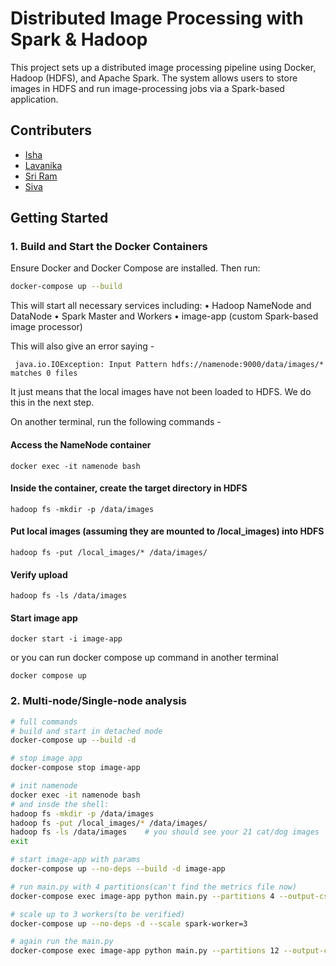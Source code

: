# Distributed Image Processing with Spark & Hadoop

This project sets up a distributed image processing pipeline using Docker, Hadoop (HDFS), and Apache Spark. The system allows users to store images in HDFS and run image-processing jobs via a Spark-based application.

## Contributers 
- [Isha](https://github.com/isha-234)
- [Lavanika](https://github.com/lavanika)
- [Sri Ram](https://github.com/srirambandi)
- [Siva](https://github.com/siva)


## Getting Started

### 1. Build and Start the Docker Containers

Ensure Docker and Docker Compose are installed. Then run:

```bash
docker-compose up --build
```

This will start all necessary services including:
	•	Hadoop NameNode and DataNode
	•	Spark Master and Workers
	•	image-app (custom Spark-based image processor)

This will also give an error saying - 
```commandline
 java.io.IOException: Input Pattern hdfs://namenode:9000/data/images/* matches 0 files
```

It just means that the local images have not been loaded to HDFS. We do this in the next step.

On another terminal, run the following commands - 
#### Access the NameNode container
```
docker exec -it namenode bash
```
#### Inside the container, create the target directory in HDFS
```
hadoop fs -mkdir -p /data/images
```
#### Put local images (assuming they are mounted to /local_images) into HDFS

```
hadoop fs -put /local_images/* /data/images/
```

#### Verify upload
```
hadoop fs -ls /data/images

```

#### Start image app
```
docker start -i image-app

```
or you can run docker compose up command in another terminal
```commandline
docker compose up
```
### 2. Multi-node/Single-node analysis

```bash
# full commands
# build and start in detached mode
docker-compose up --build -d

# stop image app
docker-compose stop image-app

# init namenode
docker exec -it namenode bash
# and insde the shell:
hadoop fs -mkdir -p /data/images
hadoop fs -put /local_images/* /data/images/
hadoop fs -ls /data/images    # you should see your 21 cat/dog images
exit

# start image-app with params
docker-compose up --no-deps --build -d image-app

# run main.py with 4 partitions(can't find the metrics file now)
docker-compose exec image-app python main.py --partitions 4 --output-csv metrics.csv

# scale up to 3 workers(to be verified)
docker-compose up --no-deps -d --scale spark-worker=3

# again run the main.py
docker-compose exec image-app python main.py --partitions 12 --output-csv metrics.csv
```